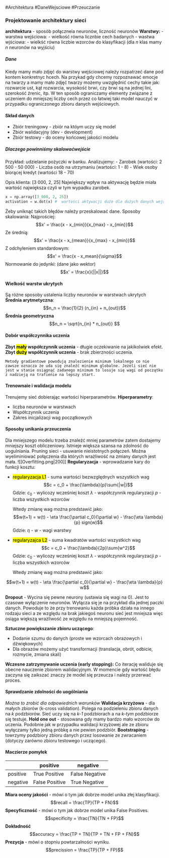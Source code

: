 #Architektura #DaneWejsciowe #Przeuczanie
### Projektowanie architektury sieci
**architektura** - sposób połączneia neuronów, liczność neuronów
**Warstwy:**
	- warstwa wejściowa:
		- wielkość równa licznbie cech badanych
	- wastwa wjściowa:
		- wielkść równa liczbie wzorców do klasyfikacji (dla *n* klas mamy *n* neuronów na wyjściu)

##### Dane
Kiedy mamy mało zdjęć do warstwy wejściowej należy rozpatrzeć dane pod kontem konkretnyc hcech. Na przykad gdy chcemy rozpoznawać emocje na twarzy a mamy mało zdjęć twarzy możemy uwzględnić cechy takie jak: rozwarcie ust, kąt rozwarcia, wysokość brwi, czy brwi są na jednej lini, szerokość źrenic, itp. W ten sposób ograniczamy elementy związane z uczeniem do mniejszej liczby cech przez co łatwiej taki model nauczyć w przypadku ograniczonego zbioru danych wejściowych.

#### Skład danych
- Zbiór treningowy - zbiór na któym uczy się model
- Zbiór walidacyjny (dev - development)
- Zbiór testowy - do oceny końcowej jakości modelu

##### Dlaczego powinniśmy skalowaćwejście
Przykład: udzielanie pożyczki w banku.
Analizujemy:
	- Zarobek (wartości: 2 500 - 50 000)
	- Liczba osób na utrzymaniu (wartości: 1 - 8)
	- Wiek osoby biorącej kredyt (wartości 18 - 70)

Opis klienta: \[3 000, 2, 25]
Największy wpływ na aktywację będzie miała wartość największa czyli w tym wypadku zarobek.
```python
x = np.array([3_000, 2, 25])
activation = w.dot(x) #  wartości aktywacji duże dla dużych danych wejściowych
```

Żeby uniknąć takich błędów należy przeskalować dane.
Sposoby skalowania:
	Najprościej:
		$$x' = \frac{x - x_{min}}{x_{max} - x_{min}}$$
	Ze średnią:
		$$x' = \frac{x - x_{mean}}{x_{max} - x_{min}}$$
	Z odchyleniem standardowym:
		$$x' = \frac{x - x_mean}{\sigma}$$
	Normowanie do jedynki: (dane jako wektor)
		$$x' = \frac{x}{||x||}$$
#### Wielkość warstw ukrytych
Są różne sposoby ustalenia liczby neuronów w warstwach ukrytych
**Średnia arytmetyczna**:
$$n_n = \frac{1}{2} (n_{in} + n_{out})$$
**Średnia geometryczna**
$$n_n = \sqrt{n_{in} * n_{out}} $$
#### Dobór współczynnika uczenia
**Zbyt <mark class="hltr-cyan">mały</mark> współczynnik uczenia** - długie oczekiwanie na jakikolwiek efekt.
**Zbyt <mark class="hltr-red">duży</mark> współćzynnik uczenia** - brak zbierzności uczenia.

```ad-note
Metody gradientowe powodują znalezienie minimum lokalnego co nie zawsze oznacza że uda się znaleźć minimum globalne. Jeżeli sieć nie jest w stanie osiągnąć zadanego minimum to losuje się wagi od początku z nadzieją na trafienie na lepszy start.
```


#### Trenownaie i walidacja modelu
Trenujemy sieć dobierając wartości hiperparametrów.
**Hiperparametry**:
- liczba neuronów w warstwach
- Współczynnik uczenia
- Zakres inicjalizacji wag początkowych

#### Sposoby unikania przeuczenia
Dla mniejszego modelu trzeba znaleźć mniej parametrów zatem dostajemy mniejszy koszt obliczeniowy. Istnieje większa szansa na zdolność do uogulniania.
Pruning sieci - usuwanie nieistotnych połączeń. Można wyeliminiować połączenia dla których wrażliwość na zmiany danych jest mała.
![[Overfitting.png|200]]
**Regularyzacja** - wprowadzanie kary do funkcji kosztu:
- <mark class="hltr-cyan">regularyzacja L1</mark> - suma wartości bezwzględnych wszystkich wag
	$$c = c_0 + \frac{\lambda}{p}\sum{|w|}$$
	Gdzie:
	$c_0$ - wylicozy wcześniej koszt
	$\lambda$ - współczynnik regularyzacji
	$p$ - liczba wszystkich wzorców

	Wtedy zmianę wag można predstawić jako:
	$$w(t+1) = w(t) - \eta \frac{\partial c_0}{\partial w} - \frac{\eta \lambda}{p} sign(w)$$
	Gdzie:
	$\eta$ - 
	$w$ - wagi warstwy

- <mark class="hltr-cyan">regularyzajca L2</mark> - suma kwadratów wartości wszystkich wag
	$$c = c_0 + \frac{\lambda}{2p}\sum{w^2}$$
	Gdzie:
	$c_0$ - wylicozy wcześniej koszt
	$\lambda$ - współczynnik regularyzacji
	$p$ - liczba wszystkich wzorców

	Wtedy zmianę wag można predstawić jako:
	
$$w(t+1) = w(t) - \eta \frac{\partial c_0}{\partial w} - \frac{\eta \lambda}{p} w$$

**Dropout** - Wycina się pewne neurony (ustawia się wagi na 0). Jest to czasowe wyłączenie neuronów. Wyłącza się je na przykład dla jednej paczki danych. Powoduje to że przy trenowaniu każda próbka działa na innego rodzaju sieci a ze względu na brak jakiegoś neuronu sieć jest mniejsza więc osiąga większą wrażliwość ze względu na mniejszą pojemność.

**Sztuczne powiększanie zbioru uczącego**:
- Dodanie szumu do danych (proste we wzorcach obrazowych i dźwiękowych)
- Dla obrazów możemy użyć transformacji (translacja, obrót, odbicie, rozmycie, zmiana skali)

**Wczesne zatrzymywanie uczenia (early stopping):**
Co iterację waliduje się obecne nauczenie zbiorem walidacyjnym. W momencie gdy wartość błędu zaczyna się zaikszać znaczy że model się przeucza i należy przerwać proces.

#### Sprawdzanie zdolności do uogólniania
*Można to zrobić dla odpowiednich warunków*
**Walidacja krzyżowa** - dla małych zbiorów (k-cross validation). Polega na podzieleniu zbioru danych na *k* podzbiorów. Sieć uczy się na *k-1* podzbiorach a na *k-tym* podzbiorze się testuje.
**Hold one out** - stosowana gdy mamy bardzo mało wzorców do uczenia. Podobnie jak w przypadku walidacji krzyżowej ale ze zbioru wyłączamy tylko jedną próbkę a nie pewien podzbiór.
**Bootstraping** - towrzymy podzbiory zbioru danych przez losowanie ze zwracaniem (dotyczy zarówno zbioru testowego i uczącego).

#### Maczierze pomyłek
|    |positive|negative|
| ----------|--------|--------|
| positive | True Positive | False Negative |
| negative | False Positive  | True Negative |

**Miara oceny jakości** - mówi o tym jak dobrze model unika złej klasyfikacji.
$$recall = \frac{TP}{TP + FN}$$
**Specyficzność** - mówi o tym jak dobrze model unika False Positives.
$$specificity = \frac{TN}{TN + FP}$$
**Dokładność**
$$accuracy = \frac{TP + TN}{TP + TN + FP + FN}$$
**Prezycja** - mówi o stopniu powtarzalności wyniku.
$$precission = \frac{TP}{TP + FP}$$




